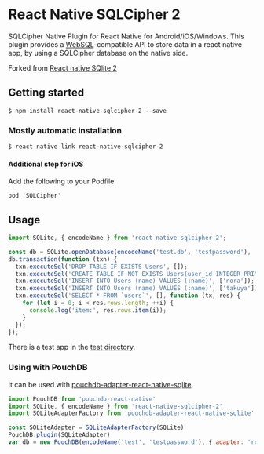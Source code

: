# React Native SQLCipher 2

SQLCipher Native Plugin for React Native for Android/iOS/Windows.
This plugin provides a [WebSQL](http://www.w3.org/TR/webdatabase/)-compatible API to store data in a react native app, by using a SQLCipher database on the native side.

Forked from [React native SQlite 2](https://github.com/craftzdog/react-native-sqlite-2)

## Getting started

```shell
$ npm install react-native-sqlcipher-2 --save
```

### Mostly automatic installation

```shell
$ react-native link react-native-sqlcipher-2
```

#### Additional step for iOS

Add the following to your Podfile
```
pod 'SQLCipher'
```

## Usage

```javascript
import SQLite, { encodeName } from 'react-native-sqlcipher-2';

const db = SQLite.openDatabase(encodeName('test.db', 'testpassword'), '1.0', '', 1);
db.transaction(function (txn) {
  txn.executeSql('DROP TABLE IF EXISTS Users', []);
  txn.executeSql('CREATE TABLE IF NOT EXISTS Users(user_id INTEGER PRIMARY KEY NOT NULL, name VARCHAR(30))', []);
  txn.executeSql('INSERT INTO Users (name) VALUES (:name)', ['nora']);
  txn.executeSql('INSERT INTO Users (name) VALUES (:name)', ['takuya']);
  txn.executeSql('SELECT * FROM `users`', [], function (tx, res) {
    for (let i = 0; i < res.rows.length; ++i) {
      console.log('item:', res.rows.item(i));
    }
  });
});
```

There is a test app in the [test directory](https://github.com/sreejithkrishnanr/react-native-sqlite-2/tree/master/test).

### Using with PouchDB

It can be used with [pouchdb-adapter-react-native-sqlite](https://github.com/sreejithkrishnanr/react-native-sqlite-2).

```javascript
import PouchDB from 'pouchdb-react-native'
import SQLite, { encodeName } from 'react-native-sqlcipher-2'
import SQLiteAdapterFactory from 'pouchdb-adapter-react-native-sqlite'

const SQLiteAdapter = SQLiteAdapterFactory(SQLite)
PouchDB.plugin(SQLiteAdapter)
var db = new PouchDB(encodeName('test', 'testpassword'), { adapter: 'react-native-sqlite' })
```

